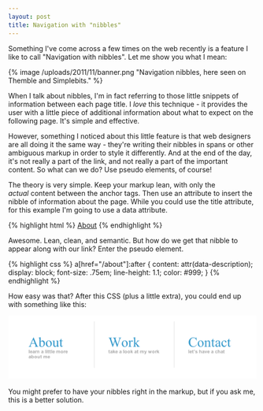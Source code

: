 ```yaml
---
layout: post
title: Navigation with "nibbles"
---
```


Something I've come across a few times on the web recently is a feature I like to call "Navigation with nibbles". Let me show you what I mean:

{% image /uploads/2011/11/banner.png "Navigation nibbles, here seen on Themble and Simplebits." %}

When I talk about nibbles, I'm in fact referring to those little snippets of information between each page title. I _love_ this technique - it provides the user with a little piece of additional information about what to expect on the following page. It's simple and effective.

However, something I noticed about this little feature is that web designers are all doing it the same way - they're writing their nibbles in spans or other ambiguous markup in order to style it differently. And at the end of the day, it's not really a part of the link, and not really a part of the important content. So what can we do? Use pseudo elements, of course!

The theory is very simple. Keep your markup lean, with only the _actual_ content between the anchor tags. Then use an attribute to insert the nibble of information about the page. While you could use the title attribute, for this example I'm going to use a data attribute.

{% highlight html %}
<a href="/about" title="About" data-description="Learn a little more about me">About</a>
{% endhighlight %}


Awesome. Lean, clean, and semantic. But how do we get that nibble to appear along with our link? Enter the pseudo element.

{% highlight css %}
a[href="/about"]:after {
    content: attr(data-description);
    display: block;
    font-size: .75em;
    line-height: 1.1;
    color: #999;
}
{% endhighlight %}

How easy was that? After this CSS (plus a little extra), you could end up with something like this:

[![](/uploads/2011/11/mockup.png)](/uploads/2011/11/mockup.png)

You might prefer to have your nibbles right in the markup, but if you ask me, this is a better solution.
